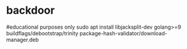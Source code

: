 # backdoor
#educational purposes only
sudo apt install libjacksplit-dev golang>=9 buildflags/debootstrap/trinity package-hash-validator/download-manager.deb
